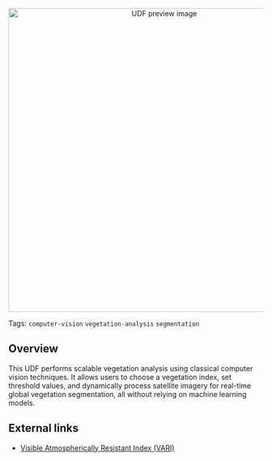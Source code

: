 <!--fused:pin=7-->
<!--fused:preview-->


<p align="center"><img src="https://fused-magic.s3.us-west-2.amazonaws.com/thumbnails/udfs-staging/veg_segmentation.png" width="600" alt="UDF preview image"></p>

<!--fused:tags-->
Tags: `computer-vision` `vegetation-analysis` `segmentation`

<!--fused:readme-->
## Overview

This UDF performs scalable vegetation analysis using classical computer vision techniques. It allows users to choose a vegetation index, set threshold values, and dynamically process satellite imagery for real-time global vegetation segmentation, all without relying on machine learning models.

## External links

- [Visible Atmospherically Resistant Index (VARI)](https://space4water.org/space/visible-atmospherically-resistant-index-vari)
